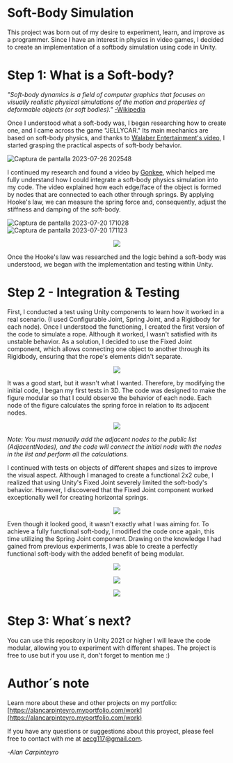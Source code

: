 # Soft-Body Simulation
This project was born out of my desire to experiment, learn, and improve as a programmer. Since I have an interest in physics in video games, I decided to create an implementation of a softbody simulation using code in Unity.

# Step 1: What is a Soft-body?
_"Soft-body dynamics is a field of computer graphics that focuses on visually realistic physical simulations of the motion and properties of deformable objects (or soft bodies)."_     [-Wikipedia](https://en.wikipedia.org/wiki/Soft-body_dynamics)

Once I understood what a soft-body was, I began researching how to create one, and I came across the game "JELLYCAR." Its main mechanics are based on soft-body physics, and thanks to [Walaber Entertainment's video](https://www.youtube.com/watch?v=3OmkehAJoyo&t=52s&ab_channel=WalaberEntertainment), I started grasping the practical aspects of soft-body behavior.

![Captura de pantalla 2023-07-26 202548](https://github.com/Carkem1x/SoftBody_Simulation/assets/45597315/d8e8dc5e-485d-4193-9d2a-392fddff71cf)

I continued my research and found a video by [Gonkee](https://www.youtube.com/watch?v=kyQP4t_wOGI&t=201s&ab_channel=Gonkee), which helped me fully understand how I could integrate a soft-body physics simulation into my code.
The video explained how each edge/face of the object is formed by nodes that are connected to each other through springs. By applying Hooke's law, we can measure the spring force and, consequently, adjust the stiffness and damping of the soft-body.

![Captura de pantalla 2023-07-20 171028](https://github.com/Carkem1x/SoftBody_Simulation/assets/45597315/3daf0c93-a3c8-434e-861e-c04c33ad35c0)
![Captura de pantalla 2023-07-20 171123](https://github.com/Carkem1x/SoftBody_Simulation/assets/45597315/b3a0681e-3b68-4f98-bd60-7bfb3172f755)
<p align="center"> 
 <img src= https://github.com/Carkem1x/SoftBody_Simulation/assets/45597315/4a2afa90-bf3f-40b9-b3ae-81d3da8b637c /> 
</p>

Once the Hooke's law was researched and the logic behind a soft-body was understood, we began with the implementation and testing within Unity.

# Step 2 - Integration & Testing
First, I conducted a test using Unity components to learn how it worked in a real scenario. (I used Configurable Joint, Spring Joint, and a Rigidbody for each node).
Once I understood the functioning, I created the first version of the code to simulate a rope. Although it worked, I wasn't satisfied with its unstable behavior. As a solution, I decided to use the Fixed Joint component, which allows connecting one object to another through its Rigidbody, ensuring that the rope's elements didn't separate.
<p align="center"> 
 <img src= https://github.com/Carkem1x/SoftBody_Simulation/assets/45597315/d52efb5d-9529-4443-b4e4-d8c10f433bb8 /> 
</p>

It was a good start, but it wasn't what I wanted. Therefore, by modifying the initial code, I began my first tests in 3D.
The code was designed to make the figure modular so that I could observe the behavior of each node. Each node of the figure calculates the spring force in relation to its adjacent nodes.

<p align="center"> 
 <img src= https://github.com/Carkem1x/SoftBody_Simulation/assets/45597315/ef7b21ff-f3d7-4404-8c73-4601f7386f08 /> 
</p>

_*Note:* You must manually add the adjacent nodes to the public list (AdjacentNodes), and the code will connect the initial node with the nodes in the list and perform all the calculations._

I continued with tests on objects of different shapes and sizes to improve the visual aspect. Although I managed to create a functional 2x2 cube, I realized that using Unity's Fixed Joint severely limited the soft-body's behavior.
However, I discovered that the Fixed Joint component worked exceptionally well for creating horizontal springs.
<p align="center"> 
 <img src= https://github.com/Carkem1x/SoftBody_Simulation/assets/45597315/45af57c5-96cc-41d8-aa66-3714d019ac68 /> 
</p>

Even though it looked good, it wasn't exactly what I was aiming for. To achieve a fully functional soft-body, I modified the code once again, this time utilizing the Spring Joint component. Drawing on the knowledge I had gained from previous experiments, I was able to create a perfectly functional soft-body with the added benefit of being modular.
<p align="center"> 
 <img src= https://github.com/Carkem1x/SoftBody_Simulation/assets/45597315/629b2c62-a31f-49d8-a031-03765f1bfea2 /> 
</p>
<p align="center"> 
 <img src= https://github.com/Carkem1x/SoftBody_Simulation/assets/45597315/0074f9ae-8b06-40b2-914f-87c8c1088302 /> 
</p>
<p align="center"> 
 <img src= https://github.com/Carkem1x/SoftBody_Simulation/assets/45597315/93b75ddd-c54c-49ac-94f1-80ea7d69f0e8 /> 
</p>

# Step 3: What´s next?
You can use this repository in Unity 2021 or higher
I will leave the code modular, allowing you to experiment with different shapes. The project is free to use but if you use it, don't forget to mention me :) 

# Author´s note
Learn more about these and other projects on my portfolio: [https://alancarpinteyro.myportfolio.com/work](https://alancarpinteyro.myportfolio.com/work)

If you have any questions or suggestions about this proyect, please feel free to contact with me at aecg117@gmail.com.

*-Alan Carpinteyro*

